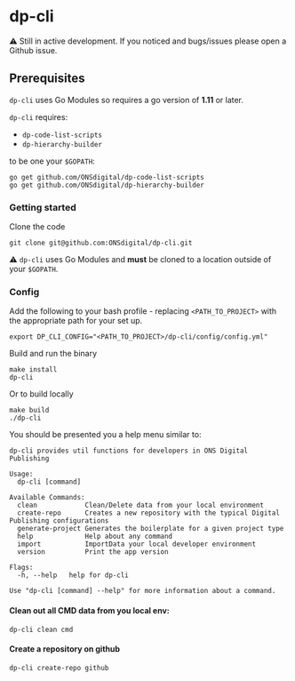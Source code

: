 # dp-cli

:warning: Still in active development. If you noticed and bugs/issues please open a Github issue. 

## Prerequisites
`dp-cli` uses Go Modules so requires a go version of **1.11** or later. 

`dp-cli` requires:
- `dp-code-list-scripts` 
- `dp-hierarchy-builder`

to be one your `$GOPATH`:
```
go get github.com/ONSdigital/dp-code-list-scripts
go get github.com/ONSdigital/dp-hierarchy-builder
```

### Getting started
Clone the code
```
git clone git@github.com:ONSdigital/dp-cli.git
```

:warning: `dp-cli` uses Go Modules and **must** be cloned to a location outside of your `$GOPATH`.

### Config
Add the following to your bash profile - replacing `<PATH_TO_PROJECT>` with the appropriate path for your set up. 

```
export DP_CLI_CONFIG="<PATH_TO_PROJECT>/dp-cli/config/config.yml"
```
Build and run the binary
```
make install
dp-cli
```
Or to build locally
```
make build
./dp-cli
```

You should be presented you a help menu similar to:
```
dp-cli provides util functions for developers in ONS Digital Publishing

Usage:
  dp-cli [command]

Available Commands:
  clean            Clean/Delete data from your local environment
  create-repo      Creates a new repository with the typical Digital Publishing configurations
  generate-project Generates the boilerplate for a given project type
  help             Help about any command
  import           ImportData your local developer environment
  version          Print the app version

Flags:
  -h, --help   help for dp-cli

Use "dp-cli [command] --help" for more information about a command.
```

#### Clean out all CMD data from you local env:
```
dp-cli clean cmd
```

#### Create a repository on github
```
dp-cli create-repo github
```
